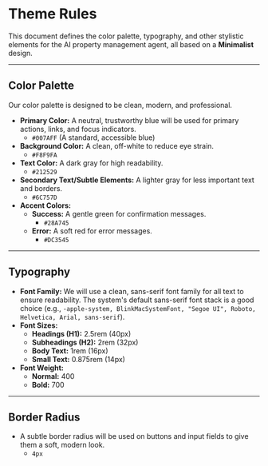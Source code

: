 # Theme Rules

This document defines the color palette, typography, and other stylistic elements for the AI property management agent, all based on a **Minimalist** design.

---

## Color Palette

Our color palette is designed to be clean, modern, and professional.

-   **Primary Color:** A neutral, trustworthy blue will be used for primary actions, links, and focus indicators.
    -   `#007AFF` (A standard, accessible blue)
-   **Background Color:** A clean, off-white to reduce eye strain.
    -   `#F8F9FA`
-   **Text Color:** A dark gray for high readability.
    -   `#212529`
-   **Secondary Text/Subtle Elements:** A lighter gray for less important text and borders.
    -   `#6C757D`
-   **Accent Colors:**
    -   **Success:** A gentle green for confirmation messages.
        -   `#28A745`
    -   **Error:** A soft red for error messages.
        -   `#DC3545`

---

## Typography

-   **Font Family:** We will use a clean, sans-serif font family for all text to ensure readability. The system's default sans-serif font stack is a good choice (e.g., `-apple-system, BlinkMacSystemFont, "Segoe UI", Roboto, Helvetica, Arial, sans-serif`).
-   **Font Sizes:**
    -   **Headings (H1):** 2.5rem (40px)
    -   **Subheadings (H2):** 2rem (32px)
    -   **Body Text:** 1rem (16px)
    -   **Small Text:** 0.875rem (14px)
-   **Font Weight:**
    -   **Normal:** 400
    -   **Bold:** 700

---

## Border Radius

-   A subtle border radius will be used on buttons and input fields to give them a soft, modern look.
    -   `4px`
